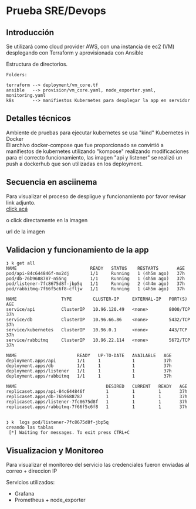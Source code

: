 # Prueba SRE/Devops

## Introducción

Se utilizará como cloud provider AWS, con una instancia de ec2 (VM) desplegando con Terraform y aprovisionada con Ansible  

Estructura de directorios.  

``` 
Folders: 

terraform --> deployment/vm_core.tf  
ansible   --> provision/vm_core.yaml, node_exporter.yaml, monitoring.yaml  
k8s       --> manifiestos Kubernetes para desplegar la app en servidor 

```

## Detalles técnicos

Ambiente de pruebas para ejecutar kubernetes se usa "kind" Kubernetes in Docker  
El archivo docker-compose que fue proporcionado se convirtió a manifiestos de kubernetes utilizando "kompose" realizando modificaciones
para el correcto funcionamiento, las imagen "api y listener" se realizó un push a dockerhub que son utilizadas en los deployment.  


## Secuencia en asciinema

Para visualizar el proceso de despligue y funcionamiento por favor revisar link adjunto.  
[click acá](url)

o click directamente en la imagen  

url de la imagen  

## Validacion y funcionamiento de la app

``` 
❯ k get all
NAME                            READY   STATUS    RESTARTS       AGE
pod/api-84c644846f-mx2dj        1/1     Running   1 (4h5m ago)   37h
pod/db-76b9688787-n55ng         1/1     Running   1 (4h5m ago)   37h
pod/listener-7fc8675d8f-jbp5q   1/1     Running   2 (4h4m ago)   37h
pod/rabbitmq-7f66f5c6f8-cfljw   1/1     Running   1 (4h5m ago)   37h

NAME                 TYPE        CLUSTER-IP     EXTERNAL-IP   PORT(S)    AGE
service/api          ClusterIP   10.96.120.49   <none>        8000/TCP   37h
service/db           ClusterIP   10.96.66.86    <none>        5432/TCP   37h
service/kubernetes   ClusterIP   10.96.0.1      <none>        443/TCP    37h
service/rabbitmq     ClusterIP   10.96.22.114   <none>        5672/TCP   37h

NAME                       READY   UP-TO-DATE   AVAILABLE   AGE
deployment.apps/api        1/1     1            1           37h
deployment.apps/db         1/1     1            1           37h
deployment.apps/listener   1/1     1            1           37h
deployment.apps/rabbitmq   1/1     1            1           37h

NAME                                  DESIRED   CURRENT   READY   AGE
replicaset.apps/api-84c644846f        1         1         1       37h
replicaset.apps/db-76b9688787         1         1         1       37h
replicaset.apps/listener-7fc8675d8f   1         1         1       37h
replicaset.apps/rabbitmq-7f66f5c6f8   1         1         1       37h


❯ k  logs pod/listener-7fc8675d8f-jbp5q
creando las tablas
 [*] Waiting for messages. To exit press CTRL+C

```


## Visualizacion y Monitoreo

Para visualizar el monitoreo del servicio las credenciales fueron enviadas al correo + direccion IP

Servicios utilizados:

* Grafana 
* Prometheus + node_exporter 


